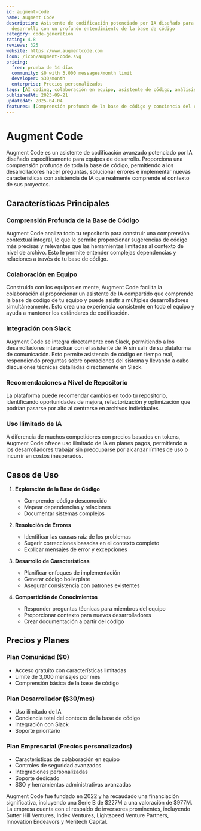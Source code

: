 ```yaml
---
id: augment-code
name: Augment Code
description: Asistente de codificación potenciado por IA diseñado para equipos de
  desarrollo con un profundo entendimiento de la base de código
category: code-generation
rating: 4.8
reviews: 325
website: https://www.augmentcode.com
icon: /icon/augment-code.svg
pricing:
  free: prueba de 14 días
  community: $0 with 3,000 messages/month limit
  developer: $30/month
  enterprise: Precios personalizados
tags: [AI coding, colaboración en equipo, asistente de código, análisis de repositorios, inteligencia artificial empresarial]
publishedAt: 2023-09-21
updatedAt: 2025-04-04
features: [Comprensión profunda de la base de código y conciencia del contexto, Características de colaboración en equipo, Integración de Slack para asistencia en tiempo real, Uso ilimitado de IA (sin límites de tokens), Recomendaciones de código a nivel de repositorio]
---
```

# Augment Code

Augment Code es un asistente de codificación avanzado potenciado por IA diseñado específicamente para equipos de desarrollo. Proporciona una comprensión profunda de toda la base de código, permitiendo a los desarrolladores hacer preguntas, solucionar errores e implementar nuevas características con asistencia de IA que realmente comprende el contexto de sus proyectos.

## Características Principales

### Comprensión Profunda de la Base de Código
Augment Code analiza todo tu repositorio para construir una comprensión contextual integral, lo que le permite proporcionar sugerencias de código más precisas y relevantes que las herramientas limitadas al contexto de nivel de archivo. Esto le permite entender complejas dependencias y relaciones a través de tu base de código.

### Colaboración en Equipo
Construido con los equipos en mente, Augment Code facilita la colaboración al proporcionar un asistente de IA compartido que comprende la base de código de tu equipo y puede asistir a múltiples desarrolladores simultáneamente. Esto crea una experiencia consistente en todo el equipo y ayuda a mantener los estándares de codificación.

### Integración con Slack
Augment Code se integra directamente con Slack, permitiendo a los desarrolladores interactuar con el asistente de IA sin salir de su plataforma de comunicación. Esto permite asistencia de código en tiempo real, respondiendo preguntas sobre operaciones del sistema y llevando a cabo discusiones técnicas detalladas directamente en Slack.

### Recomendaciones a Nivel de Repositorio
La plataforma puede recomendar cambios en todo tu repositorio, identificando oportunidades de mejora, refactorización y optimización que podrían pasarse por alto al centrarse en archivos individuales.

### Uso Ilimitado de IA
A diferencia de muchos competidores con precios basados en tokens, Augment Code ofrece uso ilimitado de IA en planes pagos, permitiendo a los desarrolladores trabajar sin preocuparse por alcanzar límites de uso o incurrir en costos inesperados.

## Casos de Uso

1. **Exploración de la Base de Código**
   - Comprender código desconocido
   - Mapear dependencias y relaciones
   - Documentar sistemas complejos

2. **Resolución de Errores**
   - Identificar las causas raíz de los problemas
   - Sugerir correcciones basadas en el contexto completo
   - Explicar mensajes de error y excepciones

3. **Desarrollo de Características**
   - Planificar enfoques de implementación
   - Generar código boilerplate
   - Asegurar consistencia con patrones existentes

4. **Compartición de Conocimientos**
   - Responder preguntas técnicas para miembros del equipo
   - Proporcionar contexto para nuevos desarrolladores
   - Crear documentación a partir del código

## Precios y Planes

### Plan Comunidad ($0)
- Acceso gratuito con características limitadas
- Límite de 3,000 mensajes por mes
- Comprensión básica de la base de código

### Plan Desarrollador ($30/mes)
- Uso ilimitado de IA
- Conciencia total del contexto de la base de código
- Integración con Slack
- Soporte prioritario

### Plan Empresarial (Precios personalizados)
- Características de colaboración en equipo
- Controles de seguridad avanzados
- Integraciones personalizadas
- Soporte dedicado
- SSO y herramientas administrativas avanzadas

Augment Code fue fundado en 2022 y ha recaudado una financiación significativa, incluyendo una Serie B de $227M a una valoración de $977M. La empresa cuenta con el respaldo de inversores prominentes, incluyendo Sutter Hill Ventures, Index Ventures, Lightspeed Venture Partners, Innovation Endeavors y Meritech Capital.
